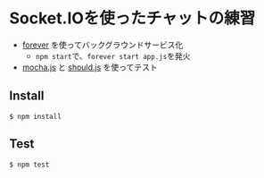 # Socket.IOを使ったチャットの練習

* [forever](https://github.com/foreverjs/forever) を使ってバックグラウンドサービス化
  * `npm start`で、`forever start app.js`を発火
* [mocha.js](https://mochajs.org/) と [should.js](https://github.com/tj/should.js) を使ってテスト

## Install

```
$ npm install
```

## Test

```
$ npm test
```
